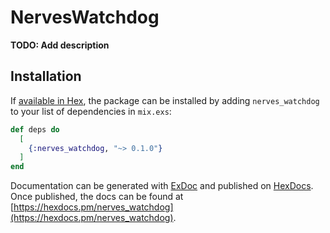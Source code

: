 # NervesWatchdog

**TODO: Add description**

## Installation

If [available in Hex](https://hex.pm/docs/publish), the package can be installed
by adding `nerves_watchdog` to your list of dependencies in `mix.exs`:

```elixir
def deps do
  [
    {:nerves_watchdog, "~> 0.1.0"}
  ]
end
```

Documentation can be generated with [ExDoc](https://github.com/elixir-lang/ex_doc)
and published on [HexDocs](https://hexdocs.pm). Once published, the docs can
be found at [https://hexdocs.pm/nerves_watchdog](https://hexdocs.pm/nerves_watchdog).

